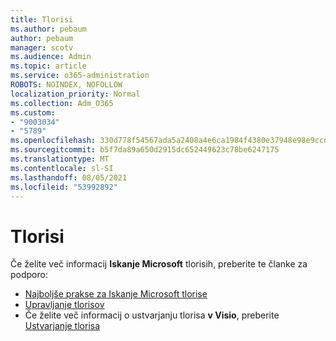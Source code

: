 ```yaml
---
title: Tlorisi
ms.author: pebaum
author: pebaum
manager: scotv
ms.audience: Admin
ms.topic: article
ms.service: o365-administration
ROBOTS: NOINDEX, NOFOLLOW
localization_priority: Normal
ms.collection: Adm_O365
ms.custom:
- "9003034"
- "5789"
ms.openlocfilehash: 330d778f54567ada5a2408a4e6ca1984f4380e37948e98e9ccda7c3f1c8cb30d
ms.sourcegitcommit: b5f7da89a650d2915dc652449623c78be6247175
ms.translationtype: MT
ms.contentlocale: sl-SI
ms.lasthandoff: 08/05/2021
ms.locfileid: "53992892"
---
```

# <a name="floor-plans"></a>Tlorisi

Če želite več informacij **Iskanje Microsoft** tlorisih, preberite te članke za podporo:
- [Najboljše prakse za Iskanje Microsoft tlorise](https://docs.microsoft.com/microsoftsearch/floorplans-bestpractices)  
- [Upravljanje tlorisov](https://docs.microsoft.com/microsoftsearch/manage-floorplans)  
- Če želite več informacij o ustvarjanju tlorisa **v Visio**, preberite [Ustvarjanje tlorisa](https://support.office.com/article/create-a-floor-plan-ec17da08-64aa-4ead-9b9b-35e821645791)